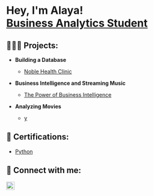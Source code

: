 <h1>Hey, I'm Alaya! <br/><a>
    <a href="https://www.linkedin.com/in/alayasirigiri/">Business Analytics Student</a>
<!--<a Concetration in Data Science</a>-->


<h2>👩🏾‍💻 Projects:</h2>

- <b>Building a Database</b>
    - [Noble Health Clinic](https://github.com/alayasiri/ClinicDatabase)
    
- <b>Business Intelligence and Streaming Music</b>
    - [The Power of Business Intelligence](https://www.linkedin.com/pulse/unlocking-power-business-intelligence-alaya-sirigiri)
- <b>Analyzing Movies</b>
    - [y]()
 

<h2> 📄 Certifications:</h2>
    
  - [Python]()
  
  
<h2> 🤳 Connect with me:</h2>

[<img align="left" alt="AlayaSirigiri | LinkedIn" width="22px" src="https://cdn.jsdelivr.net/npm/simple-icons@v3/icons/linkedin.svg" />][linkedin]

[linkedin]: https://www.linkedin.com/in/alayasirigiri/

  
<!--
**joshmadakor1/joshmadakor1** is a ✨ _special_ ✨ repository because its `README.md` (this file) appears on your GitHub profile.

Here are some ideas to get you started:

- 🔭 I’m currently working on ...
- 🌱 I’m currently learning ...
- 👯 I’m looking to collaborate on ...
- 🤔 I’m looking for help with ...
- 💬 Ask me about ...
- 📫 How to reach me: ...
- 😄 Pronouns: ...
- ⚡ Fun fact: ...
-->

